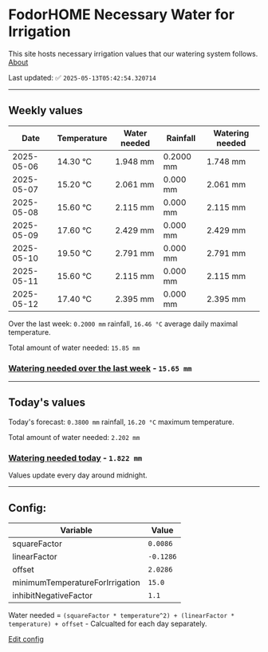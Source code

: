 # FodorHOME Necessary Water for Irrigation

This site hosts necessary irrigation values that our watering system follows. [About](https://github.com/redyau/irrigation)

Last updated: ✅ `2025-05-13T05:42:54.320714`

---

## Weekly values

| Date | Temperature | Water needed | Rainfall | Watering needed |
|-----|-----|-----|-----|-----|
| 2025-05-06 | 14.30 °C | 1.948 mm | 0.2000 mm | 1.748 mm |
| 2025-05-07 | 15.20 °C | 2.061 mm | 0.000 mm | 2.061 mm |
| 2025-05-08 | 15.60 °C | 2.115 mm | 0.000 mm | 2.115 mm |
| 2025-05-09 | 17.60 °C | 2.429 mm | 0.000 mm | 2.429 mm |
| 2025-05-10 | 19.50 °C | 2.791 mm | 0.000 mm | 2.791 mm |
| 2025-05-11 | 15.60 °C | 2.115 mm | 0.000 mm | 2.115 mm |
| 2025-05-12 | 17.40 °C | 2.395 mm | 0.000 mm | 2.395 mm |


Over the last week: `0.2000 mm` rainfall, `16.46 °C` average daily maximal temperature.

Total amount of water needed: `15.85 mm`

### [Watering needed over the last week](lastweek.txt) - `15.65 mm`

---

## Today's values

Today's forecast: `0.3800 mm` rainfall, `16.20 °C` maximum temperature.

Total amount of water needed: `2.202 mm`

### [Watering needed today](today.txt) - `1.822 mm`

Values update every day around midnight.

---

## Config:

| Variable | Value |
|-----|-----|
| squareFactor | `0.0086` |
| linearFactor | `-0.1286` |
| offset | `2.0286` |
| minimumTemperatureForIrrigation | `15.0` |
| inhibitNegativeFactor | `1.1` |

Water needed = `(squareFactor * temperature^2) + (linearFactor * temperature) + offset` - Calcualted for each day separately.

[Edit config](https://github.com/RedyAu/irrigation/edit/main/config.json)
